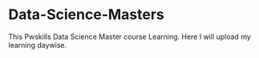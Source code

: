# Data-Science-Masters
This Pwskills Data Science Master course Learning. Here I will upload my learning daywise.
